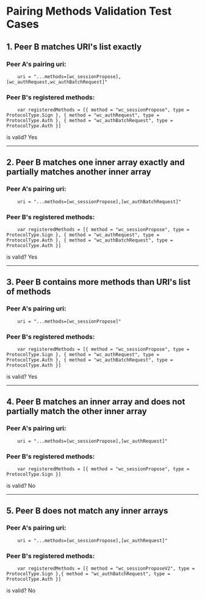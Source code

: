 # Pairing Methods Validation Test Cases

## 1. Peer B matches URI's list exactly

### Peer A's pairing uri:

```
    uri = "...methods=[wc_sessionPropose],[wc_authRequest,wc_authBatchRequest]"
```

### Peer B's registered methods:

```
    var registeredMethods = [{ method = "wc_sessionPropose", type = ProtocolType.Sign }, { method = "wc_authRequest", type = ProtocolType.Auth }, { method = "wc_authBatchRequest", type = ProtocolType.Auth }]
```

is valid? Yes

---

## 2. Peer B matches one inner array exactly and partially matches another inner array

### Peer A's pairing uri:

```
    uri = "...methods=[wc_sessionPropose],[wc_authBatchRequest]"
```

### Peer B's registered methods:

```
    var registeredMethods = [{ method = "wc_sessionPropose", type = ProtocolType.Sign }, { method = "wc_authRequest", type = ProtocolType.Auth }, { method = "wc_authBatchRequest", type = ProtocolType.Auth }]
```

is valid? Yes

---

## 3. Peer B contains more methods than URI's list of methods

### Peer A's pairing uri:

```
    uri = "...methods=[wc_sessionPropose]"
```

### Peer B's registered methods:

```
    var registeredMethods = [{ method = "wc_sessionPropose", type = ProtocolType.Sign }, { method = "wc_authRequest", type = ProtocolType.Auth }, { method = "wc_authBatchRequest", type = ProtocolType.Auth }]
```

is valid? Yes

---

## 4. Peer B matches an inner array and does not partially match the other inner array

### Peer A's pairing uri:

```
    uri = "...methods=[wc_sessionPropose],[wc_authRequest]"
```

### Peer B's registered methods:

```
    var registeredMethods = [{ method = "wc_sessionPropose", type = ProtocolType.Sign }]
```

is valid? No

---

## 5. Peer B does not match any inner arrays

### Peer A's pairing uri:

```
    uri = "...methods=[wc_sessionPropose],[wc_authRequest]"
```

### Peer B's registered methods:

```
    var registeredMethods = [{ method = "wc_sessionProposeV2", type = ProtocolType.Sign },{ method = "wc_authBatchRequest", type = ProtocolType.Auth }]
```

is valid? No
